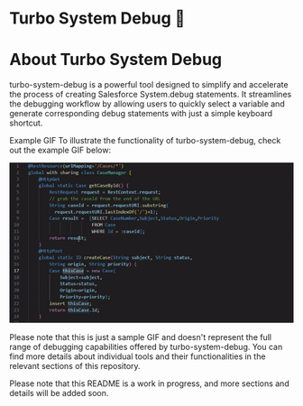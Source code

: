 # Turbo System Debug 🚀

# About Turbo System Debug

turbo-system-debug is a powerful tool designed to simplify and accelerate the process of creating Salesforce System.debug statements. It streamlines the debugging workflow by allowing users to quickly select a variable and generate corresponding debug statements with just a simple keyboard shortcut.

Example GIF
To illustrate the functionality of turbo-system-debug, check out the example GIF below:

![Example GIF](./example/exampleTSD.gif)

Please note that this is just a sample GIF and doesn't represent the full range of debugging capabilities offered by turbo-system-debug. You can find more details about individual tools and their functionalities in the relevant sections of this repository.

Please note that this README is a work in progress, and more sections and details will be added soon.

